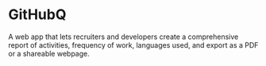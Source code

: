 # GitHubQ

A web app that lets recruiters and developers create a comprehensive report of activities, frequency of work, languages used, and export as a PDF or a shareable webpage.
